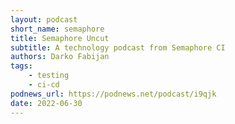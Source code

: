 ```yaml
---
layout: podcast
short_name: semaphore
title: Semaphore Uncut
subtitle: A technology podcast from Semaphore CI
authors: Darko Fabijan
tags:
    - testing
    - ci-cd
podnews_url: https://podnews.net/podcast/i9qjk
date: 2022-06-30
---
```

